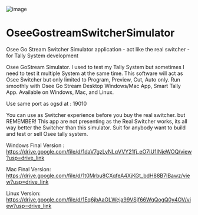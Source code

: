 ![image](https://github.com/user-attachments/assets/026e197d-cede-43d7-9b62-71cfafd06658)
# OseeGostreamSwitcherSimulator
Osee Go Stream Switcher Simulator application - act like the real switcher - for Tally System development

Osee GoStream Simulator. 
I used to test my Tally System but sometimes I need to test it multiple System at the same time. This software will act as Osee Switcher but only limited to Program, Preview, Cut, Auto only. Run smoothly with Osee Go Stream Desktop Windows/Mac App, Smart Tally App. Available on Windows, Mac, and Linux. 

Use same port as ogsd at : 19010

You can use as Switcher experience before you buy the real switcher. but REMEMBER! This app are not presenting as the Real Switcher works, its all way better the Switcher than this simulator. Suit for anybody want to build and test or sell Osee tally system.

Windows Final Version :
https://drive.google.com/file/d/1daV7gzLyNLqVVY21fj_eO7IU1INjeWOQ/view?usp=drive_link

Mac Final Version:
https://drive.google.com/file/d/1t0Mrbu8CXqfeA4XjKGt_bdH88B7IBawz/view?usp=drive_link

Linux Version:
https://drive.google.com/file/d/1Eq6jbAaOLWeja99VSjf66WgQogQ0y4OV/view?usp=drive_link


